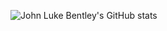 
<!-- https://github.com/anuraghazra/github-readme-stats#github-stats-card -->

![John Luke Bentley's GitHub stats](https://github-readme-stats.vercel.app/api?username=JohnLukeBentley&show_icons=true&theme=tokyonight&include_all_commits=true)


<!--
**JohnLukeBentley/JohnLukeBentley** is a ✨ _special_ ✨ repository because its `README.md` (this file) appears on your GitHub profile.

Here are some ideas to get you started:

- 🔭 I’m currently working on ...
- 🌱 I’m currently learning ...
- 👯 I’m looking to collaborate on ...
- 🤔 I’m looking for help with ...
- 💬 Ask me about ...
- 📫 How to reach me: ...
- 😄 Pronouns: ...
- ⚡ Fun fact: ...
-->
